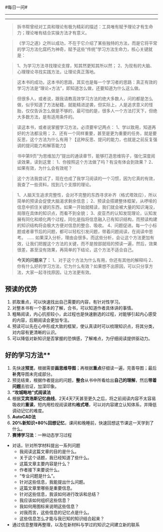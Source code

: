 #每日一问#

---
<!-- toc -->
---

 >拆书帮曾经对工具和理论有极为精彩的描述：工具唯有赋予理论才有生命力；理论唯有结合实操方法才有意义。

>《学习之道》之所以成功，不在于它介绍了某些独特的方法，而是它将平常的学习方法化腐朽为神奇，赋予这些“传统”学习方法生命力，核心关键就是：

>1、为学习方法寻找理论支撑，知其然更知其所以然；
2、为现有的大脑、心理理论寻找实践方法，让理论真正落地。

>这本书的成功，这本书的思路，其实也是每一个学习者的思路：真正有效的学习方法是“理论+方法”，即知道怎么做，还要知道为什么这么做。

>但很多人，或者说，跟我请教高效学习方法的绝大多数人，问的都是怎么做，似乎知道了方法秘籍，就能精进逆袭，但实际上，人是追求意义的怪胎，仅仅告诉怎么做是不够的，最可怕的是，很多人一个方法打天下，但绝大多数方法，是有适用条件的。

>读这本书，或者说掌握学习方法，必须要牢记两点：
1、学以致用，知道再好的方法都没用；
2、还有一个同样重要，甚至是更为重要的任务，就是要反思，这个方法为什么有用？【这种反思、提问的能力，也就是之前反复强调的提问能力和解答能力】

>书中第9页“为思维加力”提出的通读章节，能够打造思维钩子，强化深度阅读效果，读到这里：
1、你按照这个方法做了吗？有没有体会到效果？
2、如果有效，为什么会有效呢？

>这个方法我尝试了，现在也成了我学习阅读的一个习惯，因为它真的有效，我查了一些资料，找到几个支撑的理论。

>1、人脑天生追求完整性，会对不完整的东西寻求补齐（格式塔效应），所以简单的预读会促使大脑渴求剩余信息；
2、预读会搭建整体框架，从啰嗦的信息中抓住关键的东西，如果一开始就精读，我们就会被大量的知识淹没，局限在具体的知识点，而看不到全貌；
3、皮亚杰的认知发现理论，认知发展有同化和顺化两个过程，同化是指将信息融入已有知识结构，而预读构建的知识结构将会极大方便对信息的整合、吸收。
4、问题促进。每一个小标题或者章节后的问题，都可以轻松引发问题，带着问题阅读，在阅读中思考。
……
如果深入分析，理由会很多。而这些分析，会让这个方法更加有效，让我们把握这个方法的关键，而不是按部就班的预读一遍，然后，效果很差，甚至没有效果，再简单的下结论，这个方法不适合自己。

>**今天的问题来了：**
1、对于这个方法为什么有用，你还有其他的解释吗
2、你有什么好的学习方法，它为什么有效？如果想不出原因，可以只分享方法，大家一起寻找原因，让方法更有效。

## 预读的优势
1. 抓取重点，可以快速找出自己需要的内容，有针对性学习。
2. 对整本书有一个基本的了解，合书，可以知道作者具体讲的事情。
3. 粗略阅读，内心抗拒较小，此过程也是快速删选的过程，对能够引起内心感受的内容，后期阅读会更加专注。
4. 预读可以先在心中形成大致的框架，使认真读时可以梳理知识点，将其分类，对内容有更清晰的认识。
5. 可以降低对新知识是否掌握的恐惧感，了解难点，为仔细阅读提供驱动力。

## 好的学习方法**
1. 先快速**预览**，根据需要**画思维导图**；再根据**重点**仔细读一遍，完善导图；最后**补充**导图未完成部分。
2. 预览结束，根据作者提出的问题，**整合**从书中所看给出**自己的理解**，然后**带着问题**去验证，加深印象。
3. **“攻城略地”式阅读法**
4. 根据**艾宾浩斯记忆曲线**，2天4天7天甚至更久之后，将之前阅读内容不太容易吸收的**重读**，短内用检视阅读建构**格式塔**，可以对内容建立认知体系，并降低调动记忆的难度。
5. **AutoCAD法**
6. **20%新知识+80%回想记忆**，课间和晚睡前，快速回想这节课这一天学到了什么。
7. **赛博学习法**：一种动态学习过程
 - 对话，针对所学材料提出一系列问题
    * 我阅读这篇文章的目的是什么。
    * 关于这个话题，我已经知道了些什么。
    * 这篇文章主要内容是什么？
    * 作者接下来要说什么。
    * “专业问题是什么”。
    * 针对这些信息，我能提出什么问题。
    * 这篇文章里哪些是重要信息。
    * 针对这些信息，我该如何进行改诉和总结？
    * 我应该如何组织这些信息？
    * 我如何用图标来说明这些信息？
    * 对我而言，这些信息的记忆点是什么。
    * 这些信息怎么才能与我已知的知识结合起来？
 - 通过信息整理再整理，以及在新材料与学过的知识之间建立新的联系
 



















































